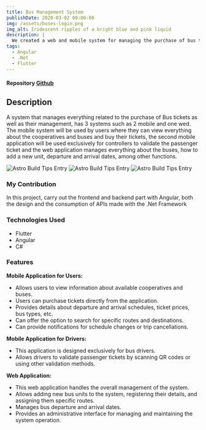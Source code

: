 ```yaml
---
title: Bus Management System
publishDate: 2020-03-02 00:00:00
img: /assets/buses-login.png
img_alt: Iridescent ripples of a bright blue and pink liquid
description: |
  We created a web and mobile system for managing the purchase of bus tickets, where my contribution was in the frontend and backend part.
tags:
  - Angular
  - .Net
  - Flutter
---
```


#### Repository <a target="blank" href="https://github.com/Paulo1603C/Sistema-Web-movil-para-gestion-de-Buses">Github</a>

## Description

A system that manages everything related to the purchase of Bus tickets as well as their management, has 3 systems such as 2 mobile and one wed. The mobile system will be used by users where they can view everything about the cooperatives and buses and buy their tickets, the second mobile application will be used exclusively for controllers to validate the passenger ticket and the web application manages everything about the buses, how to add a new unit, departure and arrival dates, among other functions.

<img src="/assets/buses-home.png" alt="Astro Build Tips Entry">
<img src="/assets/buses-add.png" alt="Astro Build Tips Entry">
<img src="/assets/buses-table.png" alt="Astro Build Tips Entry">

### My Contribution

In this project, carry out the frontend and backend part with Angular, both the design and the consumption of APIs made with the .Net Framework

### Technologies Used

- Flutter
- Angular
- C#

### Features

**Mobile Application for Users:**

- Allows users to view information about available cooperatives and buses.
- Users can purchase tickets directly from the application.
- Provides details about departure and arrival schedules, ticket prices, bus types, etc.
- Can offer the option to search for specific routes and destinations.
- Can provide notifications for schedule changes or trip cancellations.

**Mobile Application for Drivers:**

- This application is designed exclusively for bus drivers.
- Allows drivers to validate passenger tickets by scanning QR codes or using other validation methods.

**Web Application:**

- This web application handles the overall management of the system.
- Allows adding new bus units to the system, registering their details, and assigning them specific routes.
- Manages bus departure and arrival dates.
- Provides an administrative interface for managing and maintaining the system operation.



